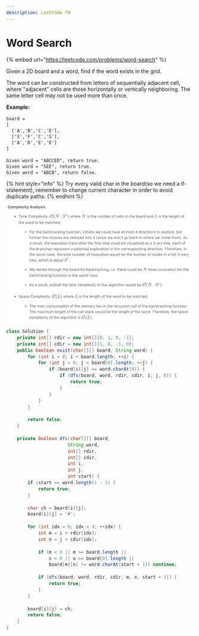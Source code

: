 ```yaml
---
description: LeetCode 79
---
```


# Word Search

{% embed url="https://leetcode.com/problems/word-search" %}

Given a 2D board and a word, find if the word exists in the grid.

The word can be constructed from letters of sequentially adjacent cell, where "adjacent" cells are those horizontally or vertically neighboring. The same letter cell may not be used more than once.

**Example:**

```
board =
[
  ['A','B','C','E'],
  ['S','F','C','S'],
  ['A','D','E','E']
]

Given word = "ABCCED", return true.
Given word = "SEE", return true.
Given word = "ABCB", return false.
```

{% hint style="info" %}
Try every valid char in the board(so we need a if-statement), remember to change current character in order to avoid duplicate paths.
{% endhint %}

![](<../.gitbook/assets/image (44).png>)

```java
class Solution {
    private int[] rdir = new int[]{0, 1, 0, -1};
    private int[] cdir = new int[]{1, 0, -1, 0};
    public boolean exist(char[][] board, String word) {
        for (int i = 0; i < board.length; ++i) {
            for (int j = 0; j < board[0].length; ++j) {
                if (board[i][j] == word.charAt(0)) {
                    if (dfs(board, word, rdir, cdir, i, j, 0)) {
                        return true;
                    }
                }
            }
        }
        
        return false;
    }
    
    private boolean dfs(char[][] board,
                       String word,
                       int[] rdir,
                       int[] cdir,
                       int i,
                       int j,
                       int start) {
        if (start == word.length() - 1) {
            return true;
        }
        
        char ch = board[i][j];
        board[i][j] = '#';
        
        for (int idx = 0; idx < 4; ++idx) {
            int m = i + rdir[idx];
            int n = j + cdir[idx];
            
            if (m < 0 || m >= board.length ||
                n < 0 || n >= board[0].length ||
                board[m][n] != word.charAt(start + 1)) continue;
            
            if (dfs(board, word, rdir, cdir, m, n, start + 1)) {
                return true;
            }
        }
        
        board[i][j] = ch;
        return false;
    }
}
```
